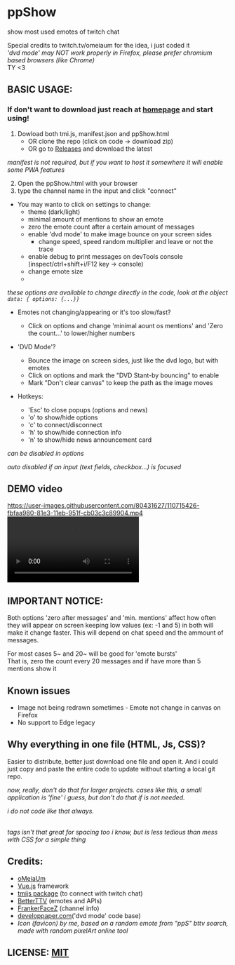 # ppShow
show most used emotes of twitch chat

Special credits to twitch.tv/omeiaum for the idea, i just coded it
<br>
<i>'dvd mode' may NOT work properly in Firefox, please prefer chromium based browsers (like Chrome)</i>
<br> TY <3


## BASIC USAGE:

### If don't want to download just reach at [homepage](https://pp-show.vercel.app) and start using!

1. Dowload both tmi.js, manifest.json and ppShow.html
	* OR clone the repo (click on code -> download zip)
	* OR go to [Releases](https://github.com/Gnitoon/ppShow/releases) and download the latest

_manifest is not required, but if you want to host it somewhere it will enable some PWA features_


2. Open the ppShow.html with your browser
3. type the channel name in the input and click "connect"

* You may wanto to click on settings to change:
	- theme (dark/light)
	- minimal amount of mentions to show an emote
	- zero the emote count after a certain amount of messages
	- enable 'dvd mode' to make image bounce on your screen sides
		- change speed, speed random multiplier and leave or not the trace
	- enable debug to print messages on devTools console (inspect/ctrl+shift+i/F12 key -> console)
	- change emote size
	- 
_these options are available to change directly in the code, look at the object ```data: { options: {...}}```_



* Emotes not changing/appearing or it's too slow/fast? <br>
	- Click on options and change 'minimal aount os mentions' and 'Zero the count...' to lower/higher numbers


* 'DVD Mode'? <br>
	- Bounce the image on screen sides, just like the dvd logo, but with emotes
	- Click on options and mark the "DVD Stant-by bouncing" to enable
	- Mark "Don't clear canvas" to keep the path as the image moves

* Hotkeys:
    - 'Esc' to close popups (options and news)
    - 'o' to show/hide options
    - 'c' to connect/disconnect
    - 'h' to show/hide connection info
    - 'n' to show/hide news announcement card

_can be disabled in options_

_auto disabled if an input (text fields, checkbox...) is focused_

## DEMO video
https://user-images.githubusercontent.com/80431627/110715426-fbfaa980-81e3-11eb-951f-cb03c3c89904.mp4
![](https://user-images.githubusercontent.com/80431627/110715426-fbfaa980-81e3-11eb-951f-cb03c3c89904.mp4)

## IMPORTANT NOTICE:
Both options 'zero after messages' and 'min. mentions' affect how often they will appear on screen keeping low values (ex: -1 and 5) in both will make it change faster.
This will depend on chat speed and the ammount of messages.
<br> 

For most cases 5~ and 20~ will be good for 'emote bursts'
<br>
That is, zero the count every 20 messages and if have more than 5 mentions show it

## Known issues
* Image not being redrawn sometimes - Emote not change in canvas on Firefox
* No support to Edge legacy

## Why everything in one file (HTML, Js, CSS)?
Easier to distribute, better just download one file and open it. And i could just copy and paste the entire code to update without starting a local git repo.

_now, really, don't do that for larger projects. cases like this, a small application is 'fine' i guess, but don't do that if is not needed._

_i do not code like that always._

_<br> tags isn't that great for spacing too i know, but is less tedious than mess with CSS for a simple thing_


## Credits:
* <a href="https://twitch.tv/omeiaum" target="_blank" class="link">oMeiaUm</a>
* <a href="https://vuejs.org/" target="_blank" class="link">Vue.js</a> framework
* <a href="https://tmijs.com/" target="_blank" class="link">tmijs package</a> (to connect with twitch chat)
* <a href="https://betterttv.com/" target="_blank" class="link">BetterTTV</a> (emotes and APIs)
* <a href="https://www.frankerfacez.com/developers" target="_blank" class="link">FrankerFaceZ</a> (channel info)
* <a href="http://developpaper.com/using-canvas-to-make-a-dvd-standby-animation-implementation-code/" target="_blank" class="link">developpaper.com</a>('dvd mode' code base)
* <i>Icon (favicon) by me, based on a random emote from "ppS" bttv search, made with random pixelArt online tool</i>


## LICENSE: <a href="https://opensource.org/licenses/MIT" target="_blank" class="link">MIT</a>

